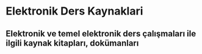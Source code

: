 # Elektronik Ders Kaynaklari

## Elektronik ve temel elektronik ders çalışmaları ile ilgili kaynak kitapları, dokümanları 
